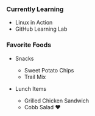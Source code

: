 ### Currently Learning
* Linux in Action
* GitHub Learning Lab

### Favorite Foods
* Snacks
  * Sweet Potato Chips
  * Trail Mix
  
* Lunch Items
  * Grilled Chicken Sandwich
  * Cobb Salad
:heart:
